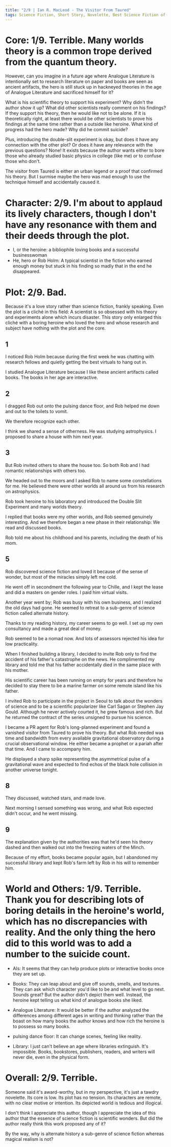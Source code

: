 ```yaml
---
title: "2/9 | Ian R. MacLeod - The Visitor From Taured"
tags: Science Fiction, Short Story, Novelette, Best Science Fiction of the Year (#2), 2017, Neil Clarke
---
```


# Core: 1/9. Terrible. Many worlds theory is a common trope derived from the quantum theory.
However, can you imagine in a future age where Analogue Literature is intentionally set to research literature on paper and books are seen as ancient artifacts, the hero is still stuck up in hackneyed theories in the age of Analogue Literature and sacrificed himself for it? 

What is his scientific theory to support his experiment? Why didn't the author show it up? What did other scientists really comment on his findings? If they support his theory, then he would like not to be alone. If it is theoretically right, at least there would be other scientists to prove his findings at the same time rather than a outside like heroine. What kind of progress had the hero made? Why did he commit suicide?

Plus, introducing the double-slit experiment is okay, but does it have any connection with the other plot? Or does it have any relevance with the previous questions? None! It exists because the author wants either to bore those who already studied basic physics in college (like me) or to confuse those who don't.

The visitor from Taured is either an urban legend or a proof that confirmed his theory. But I surmise maybe the hero was mad enough to use the technique himself and accidentally caused it.

# Character: 2/9. I'm about to applaud its lively characters, though I don't have any resonance with them and their deeds through the plot.
+ I, or the heroine: a bibliophile loving books and a successful businesswoman
+ He, hero or Rob Holm: A typical scientist in the fiction who earned enough money but stuck in his finding so madly that in the end he disappeared.



# Plot: 2/9. Bad.
Because it's a love story rather than science fiction, frankly speaking. Even the plot is a cliché in this field: A scientist is so obsessed with his theory and experiments alone which incurs disaster. This story only enlarged this cliché with a boring heroine who loved the hero and whose research and subject have nothing with the plot and the core.



## 1

I noticed Rob Holm because during the first week he was chatting with research fellows and quietly getting the best virtuals to hang out in.

I studied Analogue Literature because I like these ancient artifacts called books. The books in her age are interactive.



## 2 

I dragged Rob out onto the pulsing dance floor, and Rob helped me down and out to the toilets to vomit.

We therefore recognize each other.

I think we shared a sense of otherness. He was studying astrophysics. I proposed to share a house with him next year.



## 3 

But Rob invited others to share the house too. So both Rob and I had romantic relationships with others too.

We headed out to the moors and I asked Rob to name some constellations for me. He believed there were other worlds all around us from his research on astrophysics.

Rob took heroine to his laboratory and introduced the Double Slit Experiment and many worlds theory.

I replied that books were my other worlds, and Rob seemed genuinely interesting. And we therefore began a new phase in their relationship: We read and discussed books. 

Rob told me about his childhood and his parents, including the death of his mom.



## 5 

Rob discovered science fiction and loved it because of the sense of wonder, but most of the miracles simply left me cold.

He went off in secondment the following year to Chille, and I kept the lease and did a masters on gender roles. I paid him virtual visits.

Another year went by; Rob was busy with his own business, and I realized the old days had gone. He seemed to retreat to a sub-genre of science fiction called alternate history.

Thanks to my reading history, my career seems to go well. I set up my own consultancy and made a great deal of money. 

Rob seemed to be a nomad now. And lots of assessors rejected his idea for low practicality. 



When I finished building a library, I decided to invite Rob only to find the accident of his father's catastrophe on the news. He complimented my library and told me that his father accidentally died in the same place with his mother.



His scientific career has been running on empty for years and therefore he decided to stay there to be a marine farmer on some remote island like his father.



I invited Rob to participate in the project in Seoul to talk about the wonders of science and to be a scientific popularizer like Carl Sagan or Stephen Jay Gould. Although he never actively courted it, he grew famous and rich. But he returned the contract of the series unsigned to pursue his science. 

I became a PR agent for Rob's long-planned experiment and found a vanished visitor from Taured to prove his theory. But what Rob needed was time and bandwidth from every available gravitational observatory during a crucial observational window. He either became a prophet or a pariah after that time. And I came to accompany him. 



He displayed a sharp spike representing the asymmetrical pulse of a gravitational wave and expected to find echos of the black hole collision in another universe tonight.



## 8 

They discussed, watched stars, and made love.

Next morning I sensed something was wrong, and what Rob expected didn't occur, and he went missing. 



## 9

The explanation given by the authorities was that he'd seen his theory dashed and then walked out into the freezing waters of the Minch.

Because of my effort, books became popular again, but I abandoned my successful library and kept Rob's farm left by Rob in his will to remember him.





# World and Others: 1/9. Terrible. Thank you for describing lots of boring details in the heroine's world, which has no discrepancies with reality. And the only thing the hero did to this world was to add a number to the suicide count.

+ AIs: It seems that they can help produce plots or interactive books once they are set up.

+ Books: They can leap about and give off sounds, smells, and textures. They can ask which character you'd like to be and what level to go next. Sounds great? But the author didn't depict them well. Instead, the heroine kept telling us what kind of analogue books she liked.

+ Analogue Literature: It would be better if the author analyzed the differences among different ages in writing and thinking rather than the boast on how many books the author knows and how rich the heroine is to possess so many books.

+ pulsing dance floor: It can change scenes, feeling like reality.

+ Library: I just can't believe an age where libraries extinguish. It's impossible. Books, bookstores, publishers, readers, and writers will never die, even in the physical form.



# Overall: 2/9. Terrible. 

Someone said it's award-worthy, but in my perspective, it's just a tawdry novelette. Its core is low. Its plot has no tension. Its characters are remote, with no clear motive or intention. Its depicted world is tedious and illogical.



I don't think I appreciate this author, though I appreciate the idea of this author that the essence of science fiction is scientific wonders. But did the author really think this work proposed any of it?



By the way, why is alternate history a sub-genre of science fiction whereas magical realism is not?


